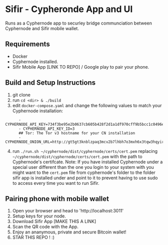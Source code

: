 # Sifir - Cypheronde App and UI

Runs as a Cyphernode app to securley bridge communciation between Cyphernode and Sifir mobile wallet.

## Requirements
- Docker
- Cyphernode installed.
- Sifir Mobile App [LINK TO REPO] / Google play to pair your phone.

## Build and Setup Instructions
1. git clone 
2. run `cd <dir> & ./build`
3. edit `docker-compose.yaml` and change the following values to match your Cyphernode installation:
```
      - CYPHERNODE_API_KEY=734f3be95e2b0637cb605b428f2d1a1df970cff9b5bcc1c0496e9d8acb221e8a
      - CYPHERNODE_API_KEY_ID=3
      ## Tor: The Tor v3 hostname for your CN installation
      - CYPHERNODE_ONION_URL=http://gt5gt3knblzpaq3mcv2b7lhbh7o3mxh6x3tqw3hqyirwjytuz2gornyd.onion
```
4. run `./run.sh ~/cyphernode/dist/cyphernode/certs/cert.pem` replacing `~/cyphernode/dist/cyphernode/certs/cert.pem` with the path to Cyphernode's certifcate. Note: If you have installed Cyphernode under a special user different than the one you login to your system with you might want to the `cert.pem` file from cyphernode's folder to the folder sifir app is installed under and point to it to prevent having to use sudo to access every time you want to run Sifir.

## Pairing phone with mobile wallet

1. Open your browser and head to 'http://localhost:3011'
2. Setup keys for your node.
3. Download Sifir App [MAKE THIS A LINK]
4. Scan the QR code with the App.
5. Enjoy an ananymous, private and secure Bitcoin wallet!
6. STAR THIS REPO ! :)

